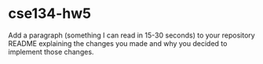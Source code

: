 # cse134-hw5

Add a paragraph (something I can read in 15-30 seconds) to your repository README explaining the changes you made and why you decided to implement those changes.